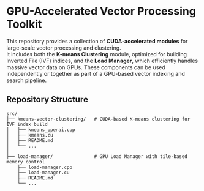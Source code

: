 # GPU-Accelerated Vector Processing Toolkit

This repository provides a collection of **CUDA-accelerated modules** for large-scale vector processing and clustering.  
It includes both the **K-means Clustering** module, optimized for building Inverted File (IVF) indices, and the **Load Manager**, which efficiently handles massive vector data on GPUs.
These components can be used independently or together as part of a GPU-based vector indexing and search pipeline.

## Repository Structure
```plaintext
src/
├── kmeans-vector-clustering/   # CUDA-based K-means clustering for IVF index build
│   ├── kmeans_openai.cpp
│   ├── kmeans.cu
│   ├── README.md
│   └── ...
│
├── load-manager/               # GPU Load Manager with tile-based memory control
    ├── load-manager.cpp
    ├── load-manager.cu
    ├── README.md
    └── ...
